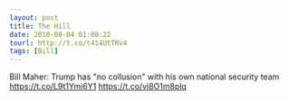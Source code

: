 ```yaml
---
layout: post
title: The Hill
date: 2018-08-04 01:00:22
tourl: http://t.co/t414UtTRv4
tags: [Bill]
---
```

Bill Maher: Trump has "no collusion" with his own national security team https://t.co/L9t1Ymi6Y1 https://t.co/vj8O1m8plq